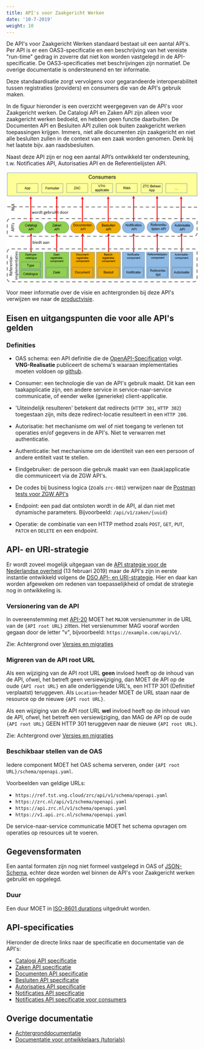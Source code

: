 ```yaml
---
title: API's voor Zaakgericht Werken
date: '10-7-2019'
weight: 10
---
```


De API's voor Zaakgericht Werken standaard bestaat uit een aantal API's. Per API is er een OAS3-specificatie en een beschrijving van het vereiste "run-time" gedrag in zoverre dat niet kon worden vastgelegd in de API-specificatie. De OAS3-specificaties met beschrijvingen zijn normatief. De overige documentatie is ondersteunend en ter informatie.

Deze standaardisatie zorgt vervolgens voor gegarandeerde interoperabiliteit
tussen registraties (providers) en consumers die van de API's gebruik maken.

In de figuur hieronder is een overzicht weergegeven van de API's voor Zaakgericht werken. De Catalogi API en Zaken API zijn alleen voor zaakgericht werken bedoeld, en hebben geen functie daarbuiten. De Documenten API en Besluiten API zullen ook buiten zaakgericht werken toepassingen krijgen. Immers, niet alle documenten zijn zaakgericht en niet alle besluiten zullen in de context van een zaak worden genomen. Denk bij het laatste bijv. aan raadsbesluiten.

Naast deze API zijn er nog een aantal API’s ontwikkeld ter ondersteuning, t.w. Notificaties API, Autorisaties API en de Referentielijsten API.

![overzicht API's](apis.png)

Voor meer informatie over de visie en achtergronden bij deze API's verwijzen we naar de [productvisie](../productvisie/index).


## Eisen en uitgangspunten die voor alle API's gelden

### Definities

- OAS schema: een API definitie die de
  [OpenAPI-Specification](https://github.com/OAI/OpenAPI-Specification) volgt.
  **VNG-Realisatie** publiceert de schema's waaraan implementaties moeten voldoen
  op [github](https://github.com/VNG-Realisatie/gemma-zaken/tree/master/api-specificatie).

- Consumer: een technologie die van de API's gebruik maakt. Dit kan een
  taakapplicatie zijn, een andere service in service-naar-service communicatie,
  of eender welke (generieke) client-applicatie.

- 'Uiteindelijk resulteren' betekent dat redirects (`HTTP 301`, `HTTP 302`)
  toegestaan zijn, mits deze redirect-locatie resulteert in een `HTTP 200`.

- Autorisatie: het mechanisme om wel of niet toegang te verlenen tot operaties
  en/of gegevens in de API's. Niet te verwarren met authenticatie.

- Authenticatie: het mechanisme om de identiteit van een een persoon of andere
  entiteit vast te stellen.

- Eindgebruiker: de persoon die gebruik maakt van een (taak)applicatie die
  communiceert via de ZGW API's.

- De codes bij business logica (zoals `zrc-001`) verwijzen naar de
  [Postman tests voor ZGW API's](https://github.com/VNG-Realisatie/gemma-postman-tests)

- Endpoint: een pad dat ontsloten wordt in de API, al dan niet met dynamische
  parameters. Bijvoorbeeld: `/api/v1/zaken/{uuid}`

- Operatie: de combinatie van een HTTP method zoals `POST`, `GET`, `PUT`,
  `PATCH` en `DELETE` en een endpoint.

## API- en URI-strategie

Er wordt zoveel mogelijk uitgegaan van de 
[API strategie voor de Nederlandse overheid](api-strategie) (13 februari 2019) 
maar de API's zijn in eerste instantie ontwikkeld volgens de 
[DSO API- en URI-strategie](dso-strategie). Hier en daar kan worden afgeweken
om redenen van toepasselijkheid of omdat de strategie nog in ontwikkeling is.

[dso-strategie]: https://aandeslagmetdeomgevingswet.nl/digitaal-stelsel/technisch-aansluiten/standaarden/api-uri-strategie/

### Versionering van de API

In overeenstemming met [API-20](api-strategie) MOET het `MAJOR` versienummer in 
de URL van de `{API root URL}` zitten. Het versienummer MAG vooraf worden gegaan
door de letter "v", bijvoorbeeld: `https://example.com/api/v1/`.

Zie: Achtergrond over [Versies en migraties](../ontwikkelaars/algemeen/versies-en-migraties)

[api-strategie]: https://docs.geostandaarden.nl/api/API-Strategie/

### Migreren van de API root URL

Als een wijziging van de API root URL **geen** invloed heeft op de inhoud van 
de API, ofwel, het betreft geen versiewijziging, dan MOET de API op de oude 
`{API root URL}` en alle onderliggende URL's, een HTTP 301 (Definitief 
verplaatst) teruggeven. Als `Location`-header MOET de URL staan naar de 
resource op de nieuwe `{API root URL}`.

Als een wijziging van de API root URL **wel** invloed heeft op de inhoud van de 
API, ofwel, het betreft een versiewijziging, dan MAG de API op de oude 
`{API root URL}` GEEN HTTP 301 teruggeven naar de nieuwe `{API root URL}`.

Zie: Achtergrond over [Versies en migraties](../ontwikkelaars/algemeen/versies-en-migraties)

### Beschikbaar stellen van de OAS

Iedere component MOET het OAS schema serveren, onder
`{API root URL}/schema/openapi.yaml`.

Voorbeelden van geldige URLs:

- `https://ref.tst.vng.cloud/zrc/api/v1/schema/openapi.yaml`
- `https://zrc.nl/api/v1/schema/openapi.yaml`
- `https://api.zrc.nl/v1/schema/openapi.yaml`
- `https://v1.api.zrc.nl/schema/openapi.yaml`

De service-naar-service communicatie MOET het schema opvragen om operaties op
resources uit te voeren.

## Gegevensformaten

Een aantal formaten zijn nog niet formeel vastgelegd in OAS of 
[JSON-Schema](json-schema), echter deze worden wel binnen de API's voor 
Zaakgericht werken gebruikt en opgelegd.

[json-schema]: https://json-schema.org/

### Duur

Een duur MOET in [ISO-8601 durations](https://en.wikipedia.org/wiki/ISO_8601#Durations)
uitgedrukt worden.


## API-specificaties
Hieronder de directe links naar de specificatie en documentatie van de API's:

* [Catalogi API specificatie](catalogi/index)
* [Zaken API specificatie](zaken/index)
* [Documenten API specificatie](documenten/index)
* [Besluiten API specificatie](besluiten/index)
* [Autorisaties API specificatie](autorisaties/index)
* [Notificaties API specificatie](notificaties/index)
* [Notificaties API specificatie voor consumers](notificaties-consumer/index)


## Overige documentatie

* [Achtergronddocumentatie](../achtergronddocumentatie/index)
* [Documentatie voor ontwikkelaars (tutorials)](../ontwikkelaars/index)

